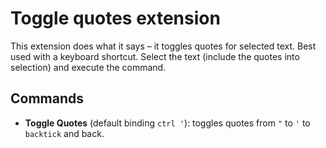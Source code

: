 # Toggle quotes extension

This extension does what it says – it toggles quotes for selected text. Best used with a keyboard shortcut. Select the text (include the quotes into selection) and execute the command.

## Commands

- **Toggle Quotes** (default binding `ctrl '`): toggles quotes from `"` to `'` to `backtick` and back.
